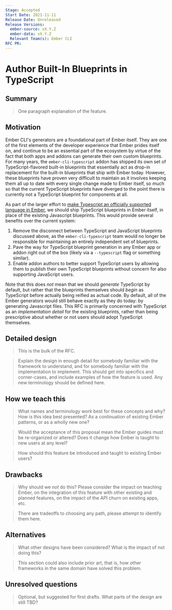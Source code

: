 ```yaml
---
Stage: Accepted
Start Date: 2021-11-11
Release Date: Unreleased
Release Versions:
  ember-source: vX.Y.Z
  ember-data: vX.Y.Z
  Relevant Team(s): Ember CLI
RFC PR:
---
```


<!---
Directions for above:

Stage: Leave as is
Start Date: Fill in with today's date, YYYY-MM-DD
Release Date: Leave as is
Release Versions: Leave as is
Relevant Team(s): Fill this in with the [team(s)](README.md#relevant-teams) to which this RFC applies
RFC PR: Fill this in with the URL for the Proposal RFC PR
-->

# Author Built-In Blueprints in TypeScript

## Summary

> One paragraph explanation of the feature.

## Motivation

Ember CLI's generators are a foundational part of Ember itself. They are one of the first elements of the developer experience that Ember prides itself on, and continue to be an essential part of the ecosystem by virtue of the fact that both apps and addons can generate their own custom blueprints. For many years, the `ember-cli-typescript` addon has shipped its own set of TypeScript-flavored built-in blueprints that essentially act as drop-in replacement for the built-in blueprints that ship with Ember today. However, these blueprints have proven very difficult to maintain as it involves keeping them all up to date with every single change made to Ember itself, so much so that the current TypeScript blueprints have diverged to the point there is currently not a TypeScript blueprint for components at all.

As part of the larger effort to [make Typescript an officially supported language in Ember](https://github.com/emberjs/rfcs/pull/724), we should ship TypeScript blueprints in Ember itself, in place of the existing Javascript blueprints. This would provide several benefits over the current system:

1. Remove the disconnect between TypeScript and JavaScript blueprints discussed above, as the `ember-cli-typescript` team would no longer be responsible for maintaining an entirely independent set of blueprints.
1. Pave the way for TypeScript blueprint generation in any Ember app or addon right out of the box (likely via a `--typescript` flag or something similar).
1. Enable addon authors to better support TypeScript users by allowing them to publish their own TypeScript blueprints without concern for also supporting JavaScript users.

Note that this does _not_ mean that we should _generate_ TypeScript by default, but rather that the blueprints themselves should _begin_ as TypeScript before actually being reified as actual code. By default, all of the Ember generators would still behave exactly as they do today: by generating Javascript files. This RFC is primarily concerned with TypeScript as an _implementation detail_ for the existing blueprints, rather than being prescriptive about whether or not users should adopt TypeScript themselves.

## Detailed design

> This is the bulk of the RFC.

> Explain the design in enough detail for somebody
> familiar with the framework to understand, and for somebody familiar with the
> implementation to implement. This should get into specifics and corner-cases,
> and include examples of how the feature is used. Any new terminology should be
> defined here.

## How we teach this

> What names and terminology work best for these concepts and why? How is this
> idea best presented? As a continuation of existing Ember patterns, or as a
> wholly new one?

> Would the acceptance of this proposal mean the Ember guides must be
> re-organized or altered? Does it change how Ember is taught to new users
> at any level?

> How should this feature be introduced and taught to existing Ember
> users?

## Drawbacks

> Why should we _not_ do this? Please consider the impact on teaching Ember,
> on the integration of this feature with other existing and planned features,
> on the impact of the API churn on existing apps, etc.

> There are tradeoffs to choosing any path, please attempt to identify them here.

## Alternatives

> What other designs have been considered? What is the impact of not doing this?

> This section could also include prior art, that is, how other frameworks in the same domain have solved this problem.

## Unresolved questions

> Optional, but suggested for first drafts. What parts of the design are still
> TBD?
